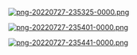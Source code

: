 
[![png-20220727-235325-0000.png](https://i.postimg.cc/xdNH4JCm/png-20220727-235325-0000.png)](https://postimg.cc/KKFRKYtc)

[![png-20220727-235401-0000.png](https://i.postimg.cc/fTFRgH0H/png-20220727-235401-0000.png)](https://postimg.cc/TpVxKJ0m)

[![png-20220727-235441-0000.png](https://i.postimg.cc/s2CD3vm7/png-20220727-235441-0000.png)](https://postimg.cc/3k9HBrPx)
